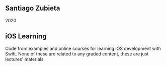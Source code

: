 ## Santiago Zubieta

2020

## iOS Learning

Code from examples and online courses for learning iOS development with Swift.
None of these are related to any graded content, these are just lectures' materials.